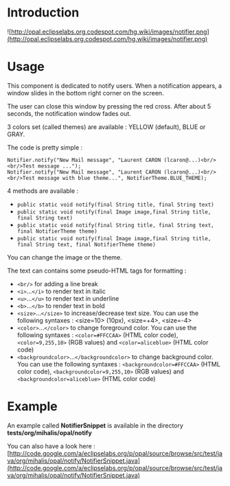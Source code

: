 # Introduction #

![http://opal.eclipselabs.org.codespot.com/hg.wiki/images/notifier.png](http://opal.eclipselabs.org.codespot.com/hg.wiki/images/notifier.png)

# Usage #

This component is dedicated to notify users. When a notification appears, a window slides in the bottom right corner on the screen.

The user can close this window by pressing the red cross. After about 5 seconds, the notification window fades out.

3 colors set (called themes) are available : YELLOW (default), BLUE or GRAY.

The code is pretty simple :

```
Notifier.notify("New Mail message", "Laurent CARON (lcaron@...)<br/><br/>Test message ...");
Notifier.notify("New Mail message", "Laurent CARON (lcaron@...)<br/><br/>Test message with blue theme...", NotifierTheme.BLUE_THEME);
```

4 methods are available :
  * `public static void notify(final String title, final String text)`
  * `public static void notify(final Image image,final String title, final String text)`
  * `public static void notify(final String title, final String text, final NotifierTheme theme)`
  * `public static void notify(final Image image,final String title, final String text, final NotifierTheme theme)`

You can change  the image or the theme.

The text can contains some pseudo-HTML tags for formatting :
  * `<br/>` for adding a line break
  * `<i>`...`</i>` to render text in italic
  * `<u>`...`</u>` to render text in underline
  * `<b>`...`</b>` to render text in bold
  * `<size>`...`</size>` to increase/decrease text size. You can use the following syntaxes : <size=10> (10px), <size=+4>, <size=-4>
  * `<color>`...`</color>` to change foreground color. You can use the following syntaxes : `<color=#FFCCAA>` (HTML color code), `<color=9,255,10>` (RGB values) and `<color=aliceblue>` (HTML color code)
  * `<backgroundcolor>`...`</backgroundcolor>` to change background color. You can use the following syntaxes : `<backgroundcolor=#FFCCAA>` (HTML color code), `<backgroundcolor=9,255,10>` (RGB values) and `<backgroundcolor=aliceblue>` (HTML color code)


# Example #

An example called **NotifierSnippet** is available in the directory **tests/org/mihalis/opal/notify**

You can also have a look here : [http://code.google.com/a/eclipselabs.org/p/opal/source/browse/src/test/java/org/mihalis/opal/notify/NotifierSnippet.java](http://code.google.com/a/eclipselabs.org/p/opal/source/browse/src/test/java/org/mihalis/opal/notify/NotifierSnippet.java)